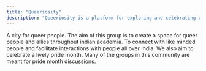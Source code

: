 ```yaml
---
title: "Queeriosity"
description: "Queeriosity is a platform for exploring and celebrating queer culture, history, and community."
---
```


A city for queer people. The aim of this group is to create a space for queer people and allies throughout indian academia. To connect with like minded people and facilitate interactions with people all over India. We also aim to celebrate a lively pride month. Many of the groups in this community are meant for pride month discussions.